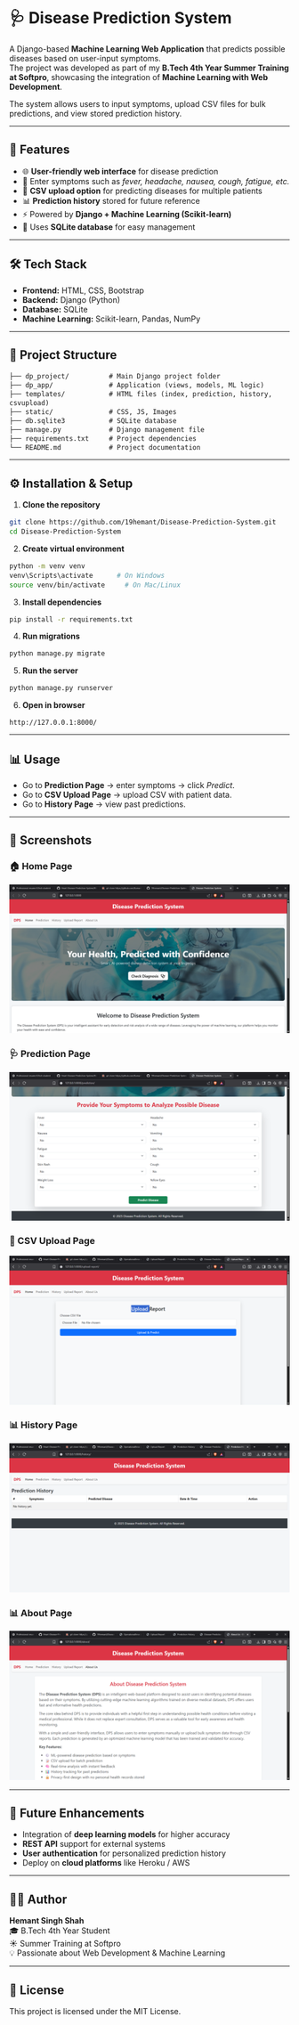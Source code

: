 # 🩺 Disease Prediction System  

A Django-based **Machine Learning Web Application** that predicts possible diseases based on user-input symptoms.  
The project was developed as part of my **B.Tech 4th Year Summer Training at Softpro**, showcasing the integration of **Machine Learning with Web Development**.  

The system allows users to input symptoms, upload CSV files for bulk predictions, and view stored prediction history.  

---

## 🚀 Features  
- 🌐 **User-friendly web interface** for disease prediction  
- 📝 Enter symptoms such as *fever, headache, nausea, cough, fatigue, etc.*  
- 📂 **CSV upload option** for predicting diseases for multiple patients  
- 📊 **Prediction history** stored for future reference  
- ⚡ Powered by **Django + Machine Learning (Scikit-learn)**  
- 💾 Uses **SQLite database** for easy management  

---

## 🛠️ Tech Stack  
- **Frontend:** HTML, CSS, Bootstrap  
- **Backend:** Django (Python)  
- **Database:** SQLite  
- **Machine Learning:** Scikit-learn, Pandas, NumPy  

---

## 📂 Project Structure  
```
├── dp_project/          # Main Django project folder
├── dp_app/              # Application (views, models, ML logic)
├── templates/           # HTML files (index, prediction, history, csvupload)
├── static/              # CSS, JS, Images
├── db.sqlite3           # SQLite database
├── manage.py            # Django management file
├── requirements.txt     # Project dependencies
└── README.md            # Project documentation
```  

---

## ⚙️ Installation & Setup  

1. **Clone the repository**  
```bash
git clone https://github.com/19hemant/Disease-Prediction-System.git
cd Disease-Prediction-System
```  

2. **Create virtual environment**  
```bash
python -m venv venv
venv\Scripts\activate      # On Windows
source venv/bin/activate     # On Mac/Linux
```  

3. **Install dependencies**  
```bash
pip install -r requirements.txt
```  

4. **Run migrations**  
```bash
python manage.py migrate
```  

5. **Run the server**  
```bash
python manage.py runserver
```  

6. **Open in browser**  
```
http://127.0.0.1:8000/
```  

---

## 📊 Usage  
- Go to **Prediction Page** → enter symptoms → click *Predict*.  
- Go to **CSV Upload Page** → upload CSV with patient data.  
- Go to **History Page** → view past predictions.  

---

## 📸 Screenshots  
### 🏠 Home Page  
![Home Page](dp_app/static/images/Disease_Prediction_System_5.png)  

### 🩺 Prediction Page  
![Prediction Page](dp_app/static/images/Disease_Prediction_System_1.png)  

### 📂 CSV Upload Page  
![CSV Upload](dp_app/static/images/Disease_Prediction_System_3.png)  

### 📊 History Page  
![History Page](dp_app/static/images/Disease_Prediction_System_2.png)  
### 📊  About Page  
![About Page](dp_app/static/images/Disease_Prediction_System_4.png)  


---

## 🧩 Future Enhancements  
- Integration of **deep learning models** for higher accuracy  
- **REST API** support for external systems  
- **User authentication** for personalized prediction history  
- Deploy on **cloud platforms** like Heroku / AWS  

---

## 👨‍💻 Author  
**Hemant Singh Shah**  
🎓 B.Tech 4th Year Student  
☀️ Summer Training at Softpro  
💡 Passionate about Web Development & Machine Learning  

---

## 📝 License  
This project is licensed under the MIT License.  
